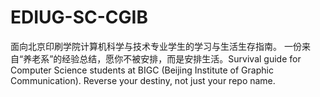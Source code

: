 # EDIUG-SC-CGIB
面向北京印刷学院计算机科学与技术专业学生的学习与生活生存指南。 一份来自“养老系”的经验总结，愿你不被安排，而是安排生活。Survival guide for Computer Science students at BIGC (Beijing Institute of Graphic Communication). Reverse your destiny, not just your repo name.
